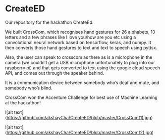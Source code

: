 # CreateED
Our repository for the hackathon CreateEd. 

We built CrossCom, which recognises hand gestures for 26 alphabets, 10 letters and a few phrases like I love you/how are you etc using a convolutional neural network based on tensorflow, keras, and numpy. It then converts those hand gestures to text and text to speech using pyttsx.

Also, the user can speak to crosscom as there as is a microphone in the camera (we couldn’t get a USB microphone unfortunately to plug into our raspberry pi) and that gets converted to text using the google cloud speech API, and comes out through the speaker behind. 

It is a communication device between somebody who’s deaf and mute, and somebody who’s blind.

CrossCom won the Accenture Challenge for best use of Machine Learning at the hackathon!

![alt text] (https://github.com/akshayCha/CreateED/blob/master/CrossCom(1).jpg)

![alt text] (https://github.com/akshayCha/CreateED/blob/master/CrossCom(2).jpg)

